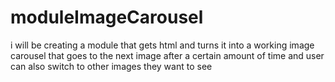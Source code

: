 # moduleImageCarousel
i will be creating a module that gets html and turns it into a working image carousel
that goes to the next image after a certain amount of time and user
can also switch to other images they want to see